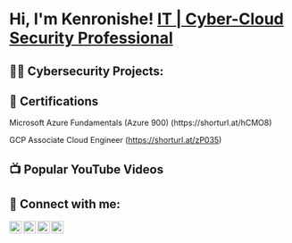 <h1>Hi, I'm Kenronishe!  <a href="https://www.linkedin.com/in/kenronishe-gumbs-a48bb623/">IT | Cyber-Cloud Security Professional</a>

<h2>👨‍💻 Cybersecurity Projects:</h2>


<h2> 📄 Certifications</h2>
 Microsoft Azure Fundamentals (Azure 900) (https://shorturl.at/hCMO8)
  
 GCP Associate Cloud Engineer (https://shorturl.at/zP035)

  
  
  
<h2>📺 Popular YouTube Videos</h2>

<h2> 🤳 Connect with me:</h2>

[<img align="left" alt="KenronisheGumbs | YouTube" width="22px" src="https://cdn.jsdelivr.net/npm/simple-icons@v3/icons/youtube.svg" />][youtube]
[<img align="left" alt="KenronisheGumbs | Twitter" width="22px" src="https://cdn.jsdelivr.net/npm/simple-icons@v3/icons/twitter.svg" />][twitter]
[<img align="left" alt="KenronisheGumbs | LinkedIn" width="22px" src="https://cdn.jsdelivr.net/npm/simple-icons@v3/icons/linkedin.svg" />][linkedin]
[<img align="left" alt="KenronisheGUmbs | Instagram" width="22px" src="https://cdn.jsdelivr.net/npm/simple-icons@v3/icons/instagram.svg" />][instagram]

[twitter]:https://twitter.com/kenron_gumbs
[instagram]:https://www.instagram.com/ken_gumbs/ 
[linkedin]:https://www.linkedin.com/in/kenronishe-gumbs-a48bb623/
[youtube]:https://www.youtube.com/channel/UCq4N6akSh3vsDtifDBtExlQ
